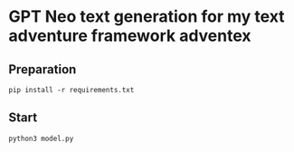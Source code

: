 # GPT Neo text generation for my text adventure framework adventex
## Preparation
```pip install -r requirements.txt```
## Start
```python3 model.py```
